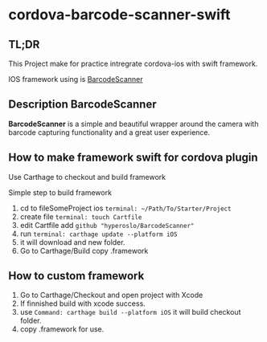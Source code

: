 # cordova-barcode-scanner-swift
## TL;DR

This Project make for practice intregrate cordova-ios with swift framework.

IOS framework using is [BarcodeScanner](https://github.com/hyperoslo/BarcodeScanner)

## Description BarcodeScanner

**BarcodeScanner** is a simple and beautiful wrapper around the camera with
barcode capturing functionality and a great user experience.

## How to make framework swift for cordova plugin
Use Carthage to checkout and build framework

Simple step to build framework

1. cd to fileSomeProject ios ``terminal: ~/Path/To/Starter/Project``
2. create file ``terminal: touch Cartfile``
3. edit Cartfile add ``github "hyperoslo/BarcodeScanner"``
4. run ``terminal: carthage update --platform iOS``
5. it will download and new folder.
6. Go to Carthage/Build copy .framework

## How to custom framework

1. Go to Carthage/Checkout and open project with Xcode 
2. If finnished build with xcode success.
3. use ``Command: carthage build --platform iOS`` it will build checkout folder.
4. copy .framework for use.